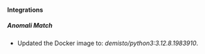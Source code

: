 
#### Integrations

##### Anomali Match

- Updated the Docker image to: *demisto/python3:3.12.8.1983910*.

